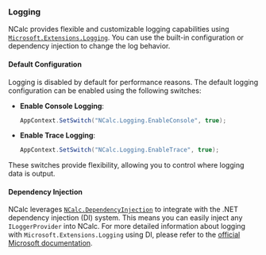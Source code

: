 ### Logging

NCalc provides flexible and customizable logging capabilities using [
`Microsoft.Extensions.Logging`](https://www.nuget.org/packages/Microsoft.Extensions.Logging).
You can use the built-in configuration or dependency injection to change the log behavior.

#### Default Configuration
Logging is disabled by default for performance reasons. The default logging configuration can be enabled using the following switches:

- **Enable Console Logging**:
  ```csharp
  AppContext.SetSwitch("NCalc.Logging.EnableConsole", true);
  ```

- **Enable Trace Logging**:
  ```csharp
  AppContext.SetSwitch("NCalc.Logging.EnableTrace", true);
  ```

These switches provide flexibility, allowing you to control where logging data is output.

#### Dependency Injection

NCalc leverages [`NCalc.DependencyInjection`](dependency_injection.md) to integrate with the .NET dependency injection (DI) system. This
means you can easily inject any `ILoggerProvider` into NCalc. For more detailed information about logging with `Microsoft.Extensions.Logging` using DI, please refer to
the [official Microsoft documentation](https://learn.microsoft.com/en-us/dotnet/core/extensions/logging).
